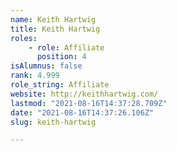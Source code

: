 ```yaml
---
name: Keith Hartwig
title: Keith Hartwig
roles:
    - role: Affiliate
      position: 4
isAlumnus: false
rank: 4.999
role_string: Affiliate
website: http://keithhartwig.com/
lastmod: "2021-08-16T14:37:28.709Z"
date: "2021-08-16T14:37:26.106Z"
slug: keith-hartwig

---
```

